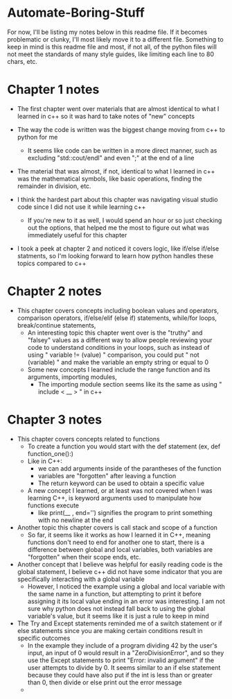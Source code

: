 # Automate-Boring-Stuff
For now, I'll be listing my notes below in this readme file. If it becomes problematic or clunky, I'll most likely move it to a different file.
Something to keep in mind is this readme file and most, if not all, of the python files will not meet the standards of many style guides, like limiting each line to 80 chars, etc.

# Chapter 1 notes

- The first chapter went over materials that are almost identical to what I learned in c++ so it was hard to take notes of "new" concepts

- The way the code is written was the biggest change moving from c++ to python for me
  - It seems like code can be written in a more direct manner, such as excluding "std::cout/endl" and even ";" at the end of a line

- The material that was almost, if not, identical to what I learned in c++ was the mathematical symbols, like basic operations, finding the remainder in division, etc.

- I think the hardest part about this chapter was navigating visual studio code since I did not use it while learning c++
  - If you're new to it as well, I would spend an hour or so just checking out the options, that helped me the most to figure out what was immediately useful for this chapter

- I took a peek at chapter 2 and noticed it covers logic, like if/else if/else statments, so I'm looking forward to learn how python handles these topics compared to c++

# Chapter 2 notes

- This chapter covers concepts including boolean values and operators, comparison operators, if/else/elif (else if) statements, while/for loops, break/continue statements, 
  -  An interesting topic this chapter went over is the "truthy" and "falsey" values as a different way to allow people reviewing your code to understand conditions in your loops, such as instead of using " variable != (value) " comparison, you could put " not (variable) " and make the variable an empty string or equal to 0
  -  Some new concepts I learned include the range function and its arguments, importing modules, 
     - The importing module section seems like its the same as using " include < __ > " in c++

# Chapter 3 notes

- This chapter covers concepts related to functions 
  - To create a function you would start with the def statement (ex, def function_one():)
  - Like in C++:
    - we can add arguments inside of the parantheses of the function
    - variables are "forgotten" after leaving a function
    - The return keyword can be used to obtain a specific value
  - A new concept I learned, or at least was not covered when I was learning C++, is keyword arguments used to manipulate how functions execute
    - like print(__ , end='') signifies the program to print something with no newline at the end
- Another topic this chapter covers is call stack and scope of a function
  - So far, it seems like it works as how I learned it in C++, meaning functions don't need to end for another one to start, there is a difference between global and local variables, both variables are "forgotten" when their scope ends, etc.
- Another concept that I believe was helpful for easily reading code is the global statement, I believe c++ did not have some indicator that you are specifically interacting with a global variable
  - However, I noticed the example using a global and local variable with the same name in a function, but attempting to print it before assigning it its local value ending in an error was interesting. I am not sure why python does not instead fall back to using the global variable's value, but it seems like it is just a rule to keep in mind
- The Try and Except statements reminded me of a switch statement or if else statements since you are making certain conditions result in specific outcomes
  - In the example they include of a program dividing 42 by the user's input, an input of 0 would result in a "ZeroDivisionError", and so they use the Except statements to print "Error: invalid argument" if the user attempts to divide by 0. It seems similar to an if else statement because they could have also put if the int is less than or greater than 0, then divide or else print out the error message
  - 
